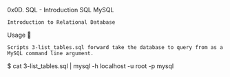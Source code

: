 0x0D. SQL - Introduction
SQL MySQL


    Introduction to Relational Database

Usage 🐬

    Scripts 3-list_tables.sql forward take the database to query from as a MySQL command line argument.

$ cat 3-list_tables.sql | mysql -h localhost -u root -p mysql

